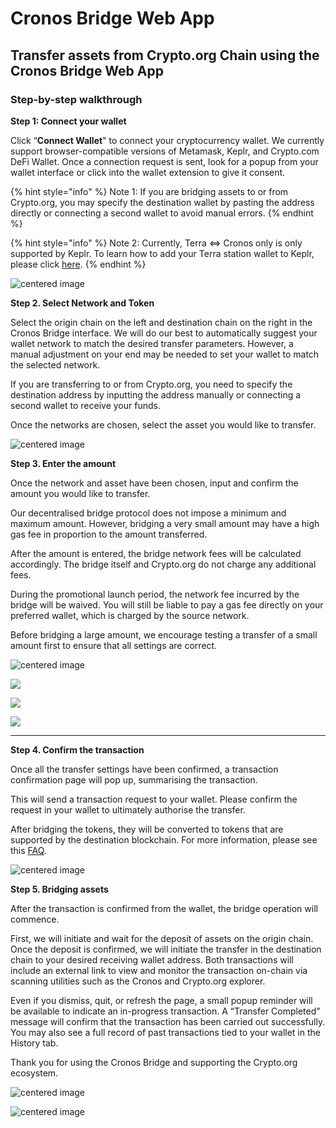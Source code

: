 # Cronos Bridge Web App

## Transfer assets from Crypto.org Chain using the Cronos Bridge Web App

### Step-by-step walkthrough

**Step 1: Connect your wallet**

Click “**Connect Wallet**" to connect your cryptocurrency wallet. We currently support browser-compatible versions of Metamask, Keplr, and Crypto.com DeFi Wallet. Once a connection request is sent, look for a popup from your wallet interface or click into the wallet extension to give it consent.

{% hint style="info" %}
Note 1: If you are bridging assets to or from Crypto.org, you may specify the destination wallet by pasting the address directly or connecting a second wallet to avoid manual errors.
{% endhint %}

{% hint style="info" %}
Note 2: Currently, Terra ⇔ Cronos only is only supported by Keplr. To learn how to add your Terra station wallet to Keplr, please click [here](keplr.md).
{% endhint %}

![centered image](../assets/webapp\_connect\_wallet.png)

**Step 2. Select Network and Token**

Select the origin chain on the left and destination chain on the right in the Cronos Bridge interface. We will do our best to automatically suggest your wallet network to match the desired transfer parameters. However, a manual adjustment on your end may be needed to set your wallet to match the selected network.

If you are transferring to or from Crypto.org, you need to specify the destination address by inputting the address manually or connecting a second wallet to receive your funds.

Once the networks are chosen, select the asset you would like to transfer.

![centered image](../assets/webapp\_select\_network.png)

**Step 3. Enter the amount**

Once the network and asset have been chosen, input and confirm the amount you would like to transfer.

Our decentralised bridge protocol does not impose a minimum and maximum amount. However, bridging a very small amount may have a high gas fee in proportion to the amount transferred.

After the amount is entered, the bridge network fees will be calculated accordingly. The bridge itself and Crypto.org do not charge any additional fees.

During the promotional launch period, the network fee incurred by the bridge will be waived. You will still be liable to pay a gas fee directly on your preferred wallet, which is charged by the source network.

Before bridging a large amount, we encourage testing a transfer of a small amount first to ensure that all settings are correct.

![centered image](../assets/webapp\_enter\_amout.png)

![](../assets/4a\_confirm\_wallet\_txn.png)

![](../assets/4b\_confirm\_wallet\_txn.png)

![](../assets/4c\_confirm\_wallet\_txn.png)

***

**Step 4. Confirm the transaction**

Once all the transfer settings have been confirmed, a transaction confirmation page will pop up, summarising the transaction.

This will send a transaction request to your wallet. Please confirm the request in your wallet to ultimately authorise the transfer.

After bridging the tokens, they will be converted to tokens that are supported by the destination blockchain. For more information, please see this [FAQ](../faq.md).

![centered image](../assets/webapp\_confirmation\_screen.png)

**Step 5. Bridging assets**

After the transaction is confirmed from the wallet, the bridge operation will commence.

First, we will initiate and wait for the deposit of assets on the origin chain. Once the deposit is confirmed, we will initiate the transfer in the destination chain to your desired receiving wallet address. Both transactions will include an external link to view and monitor the transaction on-chain via scanning utilities such as the Cronos and Crypto.org explorer.

Even if you dismiss, quit, or refresh the page, a small popup reminder will be available to indicate an in-progress transaction. A “Transfer Completed” message will confirm that the transaction has been carried out successfully. You may also see a full record of past transactions tied to your wallet in the History tab.

Thank you for using the Cronos Bridge and supporting the Crypto.org ecosystem.

![centered image](../assets/5\_txn\_complete.png)

![centered image](../assets/5\_history\_table.png)
